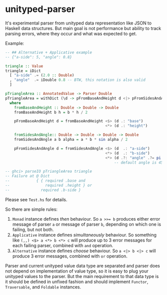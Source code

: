 # unityped-parser

It's experimental parser from unityped data representation like JSON
to Haskell data structures. But main goal is not performance but
ability to track parsing errors, where they occur and what was
expected to get.

Example:

```haskell
-- ## Alternative + Applicative example
-- {"a-side": 5, "angle": 0.8}

triangle :: Value
triangle = iDict
  [ "a-side" .= (2.0 :: Double)
  , "angle"  .= iDouble 0.8 -- BTW, this notation is also valid
  ]

pTriangleArea :: AnnotatedValue -> Parser Double
pTriangleArea = withDict (\d -> pFromBaseAndHeight d <|> pFromSidesAndAngle d)
  where
    fromBaseAndHeight :: Double -> Double -> Double
    fromBaseAndHeight b h = b * h / 2

    pFromBaseAndHeight d = fromBaseAndHeight <$> (d .: "base")
                                             <*> (d .: "height")

    fromSidesAndAngle:: Double -> Double -> Double -> Double
    fromSidesAndAngle a b alpha = a * b * sin alpha / 2

    pFromSidesAndAngle d = fromSidesAndAngle <$> (d  .: "a-side")
                                             <*> (d  .: "b-side")
                                             <*> (d .?: "angle" .?= pi / 4)
                                                 -- default angle is 45 deg

-- ghci> parseIO pTriangleArea triangle
-- Failure at @ Dict
--            { { required .base and
--                required .height } or
--              required .b-side }
```

Please see `Test.hs` for details.

So there are simple rules:
  1. `Monad` instance defines *then* behaviour. So `a >>= b` produces
     either error message of parser `a` or message of parser `b`, depending
     on which one is failing, but not both.
  2. `Applicative` instance defines *simultaneously* behaviour. So
     something like `(,,) <$> a <*> b <*> c` will produce up to 3 error
     messages for each failing parser, combined with `and` operation.
  3. `Alternative` instance defines *choose* behaviour. So `a <|> b <|> c`
     will produce 3 error messages, combined with `or` operation.

Parser and current unityped value data type are separated and parser
does not depend on implementation of value type, so it is easy to plug
your unityped values to the parser. But the main requirement to that
data type is it should be defined in unfixed fashion and should
implement `Functor`, `Traversable`, and `Foldable` instances.
